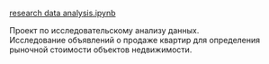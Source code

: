 
[3]: https://github.com/ponandrew100/y_praktikum/blob/master/03_research%20data%20analysis/03_research%20data%20analysis.ipynb  

[research data analysis.ipynb][3]  

Проект по исследовательскому анализу данных.  
Исследование объявлений о продаже квартир для определения рыночной стоимости объектов недвижимости.
